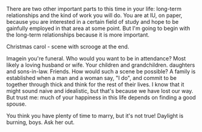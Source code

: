 There are two other important parts to this time in your life: long-term relationships and the kind of work you will do. You are at IU, on paper, because you are interested in a certain field of study and hope to be gainfully employed in that area at some point. But I'm going to begin with the long-term relationships because it is more important.

Christmas carol - scene with scrooge at the end.

Imagein you're funeral. Who would you want to be in attendance? Most likely a loving husband or wife. Your children and grandchildren. daughters and sons-in-law. Friends. How would such a scene be possible? A family is established when a man and a woman say, "I do", and commit to be together through thick and think for the rest of their lives. I know that it might sound naive and idealistic, but that's because we have lost our way. But trust me: much of your happiness in this life depends on finding a good spouse.

You think you have plenty of time to marry, but it's not true! Daylight is burning, boys. Ask her out.